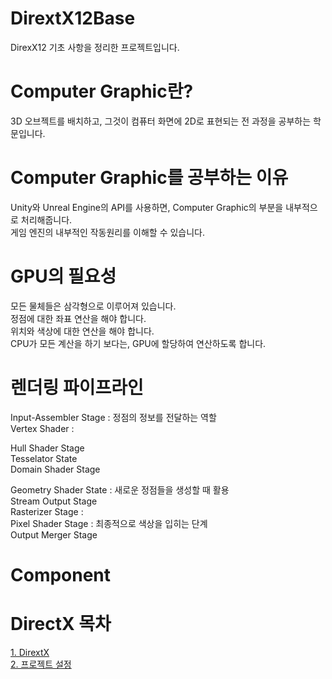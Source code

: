 # DirextX12Base        
 DirexX12 기초 사항을 정리한 프로젝트입니다.       

# Computer Graphic란?          
 3D 오브젝트를 배치하고, 그것이 컴퓨터 화면에 2D로 표현되는 전 과정을 공부하는 학문입니다.         

# Computer Graphic를 공부하는 이유          
 Unity와 Unreal Engine의 API를 사용하면, Computer Graphic의 부분을 내부적으로 처리해줍니다.            
 게임 엔진의 내부적인 작동원리를 이해할 수 있습니다.          
 
# GPU의 필요성        
  모든 물체들은 삼각형으로 이루어져 있습니다.       
  정점에 대한 좌표 연산을 해야 합니다.       
  위치와 색상에 대한 연산을 해야 합니다.        
  CPU가 모든 계산을 하기 보다는, GPU에 할당하여 연산하도록 합니다.       

# 렌더링 파이프라인
  Input-Assembler Stage : 정점의 정보를 전달하는 역할         
  Vertex Shader :        
  
  Hull Shader Stage        
  Tesselator State          
  Domain Shader Stage           
  
  Geometry Shader State : 새로운 정점들을 생성할 때 활용             
  Stream Output Stage               
  Rasterizer Stage :            
  Pixel Shader Stage : 최종적으로 색상을 입히는 단계         
  Output Merger Stage             

# Component

# DirectX 목차       
[1. DirextX](https://github.com/eungyukm/DirextX12Base/wiki/01.-Client-%EC%BD%94%EB%93%9C)         
[2. 프로젝트 설정](https://github.com/eungyukm/DirextX12Base/wiki/01.-%ED%94%84%EB%A1%9C%EC%A0%9D%ED%8A%B8-%EC%84%A4%EC%A0%95)       
 

